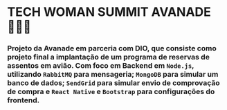 # TECH WOMAN SUMMIT AVANADE 👩🏽‍🦱

### Projeto da Avanade em parceria com DIO, que consiste como projeto final a implantação de um programa de reservas de assentos em avião. Com foco em Backend em `Node.js`, utilizando `RabbitMQ` para mensageria; `MongoDB` para simular um banco de dados; `SendGrid` para simular envio de comprovação de compra e `React Native` e `Bootstrap` para configurações do frontend.